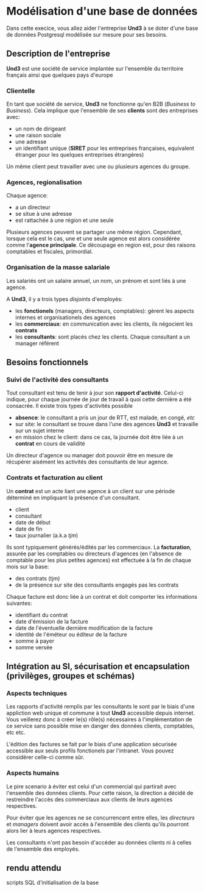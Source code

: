 
# Modélisation d'une base de données

Dans cette execice, vous allez aider l'entreprise **Und3** à se doter d'une base de données Postgresql modélisée sur mesure pour ses besoins.

## Description de l'entreprise

**Und3** est une société de service implantée sur l'ensemble du territoire français ainsi que quelques pays d'europe

### Clientelle

En tant que société de service, **Und3** ne fonctionne qu'en B2B (*Business to Business*). Cela implique que l'ensemble de ses **clients** sont des entreprises avec: 

* un nom de dirigeant
* une raison sociale
* une adresse
* un identifiant unique (**SIRET** pour les entreprises françaises, equivalent étranger pour les quelques entreprises étrangères)

Un même client peut travailler avec une ou plusieurs agences du groupe.

### Agences, regionalisation

Chaque agence: 

* a un directeur
* se situe à une adresse
* est rattachée à une région et une seule

Plusieurs agences peuvent se partager une même région. Cependant, lorsque cela est le cas, une et une seule agence est alors considérée comme l'**agence principale**. Ce découpage en region est, pour des raisons comptables et fiscales, primordial.

### Organisation de la masse salariale

Les salariés ont un salaire annuel, un nom, un prénom et sont liés à une agence.

A **Und3**, il y a trois types *disjoints* d'employés:

* les **fonctionels** (managers, directeurs, comptables): gèrent les aspects internes et organisationels des agences
* les **commerciaux**: en communication avec les clients, ils négocient les **contrats**
* les **consultants**: sont placés chez les clients. Chaque consultant a un manager référent


## Besoins fonctionnels

### Suivi de l'activité des consultants 

Tout consultant est tenu de tenir à jour son **rapport d'activité**. Celui-ci indique, pour chaque journée de jour de travail à quoi cette dernière a été consacrée. Il existe trois types d'activités possible

* **absence**: le consultant a pris un jour de RTT, est malade, en congé, *etc*
* sur site: le consultant se trouve dans l'une des agences **Und3** et travaille sur un sujet interne
* en mission chez le client: dans ce cas, la journée doit être liée à un **contrat** en cours de validité

Un directeur d'agence ou manager doit pouvoir être en mesure de récupérer aisément les activités des consultants de leur agence.

### Contrats et facturation au client

Un **contrat** est un acte liant une agence à un client sur une période déterminé en impliquant la présence d'un consultant.  

* client
* consultant 
* date de début
* date de fin
* taux journalier (a.k.a *tjm*)

Ils sont typiquement générés/édités par les commerciaux. La **facturation**, assurée par les comptables ou directeurs d'agences (en l'absence de comptable pour les plus petites agences) est effectuée à la fin de chaque mois sur la base:
 
* des contrats (tjm)
* de la présence sur site des consultants engagés pas les contrats

Chaque facture est donc liée à un contrat et doit comporter les informations suivantes:

* identifiant du contrat
* date d'émission de la facture
* date de l'éventuelle dernière modification de la facture
* identité de l'éméteur ou éditeur de la facture
* somme à payer
* somme versée


## Intégration au SI, sécurisation et encapsulation (privilèges, groupes et schémas)

### Aspects techniques

Les rapports d'activité remplis par les consultants le sont par le biais d'une appliction web unique et commune à tout **Und3** accessible depuis internet. Vous veillerez donc à créer le(s) rôle(s) nécessaires à l'implémentation de ce service sans possible mise en danger des données clients, comptables, etc etc. 

L'édition des factures se fait par le biais d'une application sécurisée accessible aux seuls profils fonctionels par l'intranet. Vous pouvez considérer celle-ci comme sûr.

### Aspects humains

Le pire scenario à éviter est celui d'un commercial qui partirait avec l'ensemble des données clients. Pour cette raison, la direction a décidé de restreindre l'accès des commerciaux aux clients de leurs agences respectives. 

Pour éviter que les agences ne se concurrencent entre elles, les *directeurs* et *managers* doivent avoir accès à l'ensemble des clients qu'ils pourront alors lier à leurs agences respectives. 

Les consultants n'ont pas besoin d'accéder au données clients ni à celles de l'ensemble des employés.


## rendu attendu

scripts SQL d'initialisation de la base
